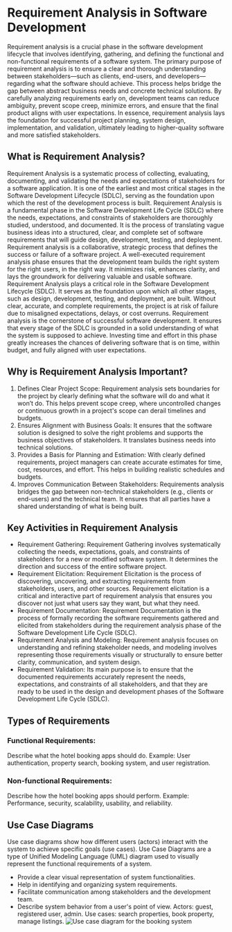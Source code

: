 # Requirement Analysis in Software Development
Requirement analysis is a crucial phase in the software development lifecycle that involves identifying, gathering, and defining the functional and non-functional requirements of a software system. The primary purpose of requirement analysis is to ensure a clear and thorough understanding between stakeholders—such as clients, end-users, and developers—regarding what the software should achieve.
This process helps bridge the gap between abstract business needs and concrete technical solutions. By carefully analyzing requirements early on, development teams can reduce ambiguity, prevent scope creep, minimize errors, and ensure that the final product aligns with user expectations. In essence, requirement analysis lays the foundation for successful project planning, system design, implementation, and validation, ultimately leading to higher-quality software and more satisfied stakeholders.
## What is Requirement Analysis?
Requirement Analysis is a systematic process of collecting, evaluating, documenting, and validating the needs and expectations of stakeholders for a software application. It is one of the earliest and most critical stages in the Software Development Lifecycle (SDLC), serving as the foundation upon which the rest of the development process is built.
Requirement Analysis is a fundamental phase in the Software Development Life Cycle (SDLC) where the needs, expectations, and constraints of stakeholders are thoroughly studied, understood, and documented. It is the process of translating vague business ideas into a structured, clear, and complete set of software requirements that will guide design, development, testing, and deployment.
Requirement analysis is a collaborative, strategic process that defines the success or failure of a software project. A well-executed requirement analysis phase ensures that the development team builds the right system for the right users, in the right way. It minimizes risk, enhances clarity, and lays the groundwork for delivering valuable and usable software.
Requirement Analysis plays a critical role in the Software Development Lifecycle (SDLC). It serves as the foundation upon which all other stages, such as design, development, testing, and deployment, are built. Without clear, accurate, and complete requirements, the project is at risk of failure due to misaligned expectations, delays, or cost overruns.
Requirement analysis is the cornerstone of successful software development. It ensures that every stage of the SDLC is grounded in a solid understanding of what the system is supposed to achieve. Investing time and effort in this phase greatly increases the chances of delivering software that is on time, within budget, and fully aligned with user expectations.
## Why is Requirement Analysis Important?
1. Defines Clear Project Scope: Requirement analysis sets boundaries for the project by clearly defining what the software will do and what it won’t do. This helps prevent scope creep, where uncontrolled changes or continuous growth in a project's scope can derail timelines and budgets.
2. Ensures Alignment with Business Goals: It ensures that the software solution is designed to solve the right problems and supports the business objectives of stakeholders. It translates business needs into technical solutions.
3. Provides a Basis for Planning and Estimation: With clearly defined requirements, project managers can create accurate estimates for time, cost, resources, and effort. This helps in building realistic schedules and budgets.
4. Improves Communication Between Stakeholders: Requirements analysis bridges the gap between non-technical stakeholders (e.g., clients or end-users) and the technical team. It ensures that all parties have a shared understanding of what is being built.
## Key Activities in Requirement Analysis
- Requirement Gathering: Requirement Gathering involves systematically collecting the needs, expectations, goals, and constraints of stakeholders for a new or modified software system. It determines the direction and success of the entire software project.
- Requirement Elicitation: Requirement Elicitation is the process of discovering, uncovering, and extracting requirements from stakeholders, users, and other sources. Requirement elicitation is a critical and interactive part of requirement analysis that ensures you discover not just what users say they want, but what they need.
- Requirement Documentation: Requirement Documentation is the process of formally recording the software requirements gathered and elicited from stakeholders during the requirement analysis phase of the Software Development Life Cycle (SDLC). 
- Requirement Analysis and Modeling: Requirement analysis focuses on understanding and refining stakeholder needs, and modeling involves representing those requirements visually or structurally to ensure better clarity, communication, and system design.
- Requirement Validation: Its main purpose is to ensure that the documented requirements accurately represent the needs, expectations, and constraints of all stakeholders, and that they are ready to be used in the design and development phases of the Software Development Life Cycle (SDLC).
## Types of Requirements
### Functional Requirements: 
Describe what the hotel booking apps should do.
Example: User authentication, property search, booking system, and user registration.
### Non-functional Requirements: 
Describe how the hotel booking apps should perform.
Example: Performance, security, scalability, usability, and reliability.
## Use Case Diagrams
Use case diagrams show how different users (actors) interact with the system to achieve specific goals (use cases).
Use Case Diagrams are a type of Unified Modeling Language (UML) diagram used to visually represent the functional requirements of a system. 
- Provide a clear visual representation of system functionalities.
- Help in identifying and organizing system requirements.
- Facilitate communication among stakeholders and the development team.
- Describe system behavior from a user's point of view.
Actors: guest, registered user, admin.
Use cases: search properties, book property, manage listings.
![Use case diagram for the booking system](https://drive.google.com/file/d/1eQK7Pjof7P5LKQL7LaYLF2l8wcraBv4h/view?usp=sharing)

